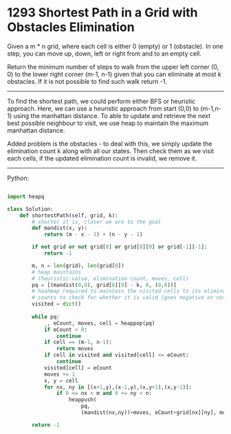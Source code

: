 # 1293 Shortest Path in a Grid with Obstacles Elimination

Given a m * n grid, where each cell is either 0 (empty) or 1 (obstacle). In one
step, you can move up, down, left or right from and to an empty cell.

Return the minimum number of steps to walk from the upper left corner (0, 0) to
the lower right corner (m-1, n-1) given that you can eliminate at most
k obstacles. If it is not possible to find such walk return -1.

---

To find the shortest path, we could perform either BFS or heuristic approach.
Here, we can use a heuristic approach from start (0,0) to (m-1,n-1) using the
manhattan distance. To able to update and retrieve the next best possible
neighbour to visit, we use heap to maintain the maximum manhattan distance.

Added problem is the obstacles - to deal with this, we simply update the
elimination count k along with all our states. Then check them as we visit each
cells, if the updated elimination count is invalid, we remove it.

---

Python:

```python

import heapq

class Solution:
    def shortestPath(self, grid, k):
        # shorter it is, closer we are to the goal
        def mandist(x, y):
            return (m - x - 1) + (n - y - 1)

        if not grid or not grid[0] or grid[0][0] or grid[-1][-1]:
            return -1

        m, n = len(grid), len(grid[0])
        # heap maintains
        # (heuristic-value, elimination count, moves, cell)
        pq = [(mandist(0,0), grid[0][0] - k, 0, (0,0))]
        # hashmap required to maintain the visited cells to its elimination
        # counts to check for whether it is valid (goes negative or not?)
        visited = dict()
        
        while pq:
            _, eCount, moves, cell = heappop(pq)
            if eCount > 0:
                continue
            if cell == (m-1, n-1):
                return moves
            if cell in visited and visited[cell] <= eCount:
                continue
            visited[cell] = eCount
            moves += 1
            x, y = cell
            for nx, ny in [(x+1,y),(x-1,y),(x,y+1),(x,y-1)]:
                if 0 <= nx < m and 0 <= ny < n:
                    heappush(
                        pq, 
                        (mandist(nx,ny))+moves, eCount+grid[nx][ny], moves, (nx,ny))

        return -1
```
